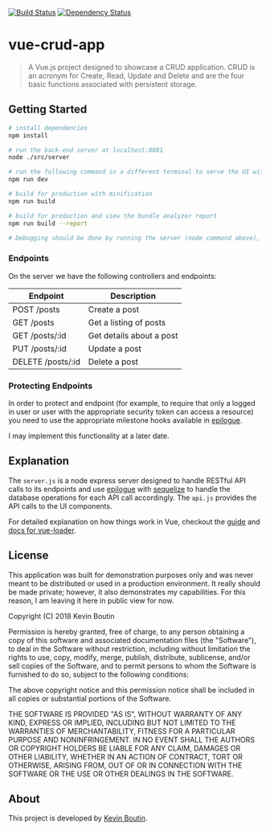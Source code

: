 [![Build Status](https://travis-ci.org/kevboutin/vue-crud-app.svg?branch=master)](https://travis-ci.org/kevboutin/vue-crud-app) [![Dependency Status](https://david-dm.org/kevboutin/vue-crud-app.svg)](https://david-dm.org/kevboutin/vue-crud-app)

# vue-crud-app

> A Vue.js project designed to showcase a CRUD application. CRUD is an acronym for Create, Read, Update and Delete and are the four basic functions associated with persistent storage.

## Getting Started

``` bash
# install dependencies
npm install

# run the back-end server at localhost:8081
node ./src/server

# run the following command in a different terminal to serve the UI with hot reload at localhost:8080
npm run dev

# build for production with minification
npm run build

# build for production and view the bundle analyzer report
npm run build --report

# Debugging should be done by running the server (node command above), running the UI (npm command above) and then running a debug configuration (JavaScript debug) all at once.
```

### Endpoints

On the server we have the following controllers and endpoints:

Endpoint | Description
----------|------------
POST /posts | Create a post
GET /posts  | Get a listing of posts
GET /posts/:id | Get details about a post
PUT /posts/:id | Update a post
DELETE /posts/:id | Delete a post

### Protecting Endpoints
In order to protect and endpoint (for example, to require that only a logged in user
or user with the appropriate security token can access a resource) you need to use
the appropriate milestone hooks available in [epilogue](https://github.com/dchester/epilogue).

I may implement this functionality at a later date.

## Explanation
The `server.js` is a node express server designed to handle RESTful API calls to its endpoints and use [epilogue](https://github.com/dchester/epilogue) with [sequelize](https://github.com/sequelize/sequelize) to handle the database operations for each API call accordingly. The `api.js` provides the API calls to the UI components.

For detailed explanation on how things work in Vue, checkout the [guide](http://vuejs-templates.github.io/webpack/) and [docs for vue-loader](http://vuejs.github.io/vue-loader).

## License

This application was built for demonstration purposes only and was never meant to be distributed or used in a production environment. It really should be made private; however, it also demonstrates my capabilities. For this reason, I am leaving it here in public view for now.

Copyright (C) 2018 Kevin Boutin

Permission is hereby granted, free of charge, to any person obtaining a copy of this software and associated documentation files (the "Software"), to deal in the Software without restriction, including without limitation the rights to use, copy, modify, merge, publish, distribute, sublicense, and/or sell copies of the Software, and to permit persons to whom the Software is furnished to do so, subject to the following conditions:

The above copyright notice and this permission notice shall be included in all copies or substantial portions of the Software.

THE SOFTWARE IS PROVIDED "AS IS", WITHOUT WARRANTY OF ANY KIND, EXPRESS OR IMPLIED, INCLUDING BUT NOT LIMITED TO THE WARRANTIES OF MERCHANTABILITY, FITNESS FOR A PARTICULAR PURPOSE AND NONINFRINGEMENT. IN NO EVENT SHALL THE AUTHORS OR COPYRIGHT HOLDERS BE LIABLE FOR ANY CLAIM, DAMAGES OR OTHER LIABILITY, WHETHER IN AN ACTION OF CONTRACT, TORT OR OTHERWISE, ARISING FROM, OUT OF OR IN CONNECTION WITH THE SOFTWARE OR THE USE OR OTHER DEALINGS IN THE SOFTWARE.

## About

This project is developed by [Kevin Boutin](http://twitter.com/kevboutin).
